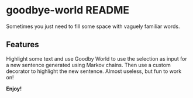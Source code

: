 # goodbye-world README

Sometimes you just need to fill some space with vaguely familiar words.

## Features
Highlight some text and use Goodby World to use the selection as input for a new sentence generated using Markov chains.
Then use a custom decorator to highlight the new sentence.  Almost useless, but fun to work on!


**Enjoy!**
